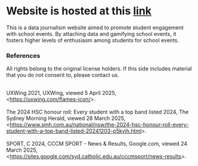 <h1>Website is hosted at this <a href="https://kitaaaaaaaaaa.github.io/cccm-events/">link</a></h1>

<p> This is a data journalism website aimed to promote student engagement with school events. By attaching data and gamifying school events, it fosters higher levels of enthusiasm among students for school events. </p>

<h3>References</h3>
All rights belong to the original license holders. If this side includes material that you do not consent to, please contact us.<br><br>

UXWing 2021, UXWing, viewed 5 April 2025, <br>&lt;<a href="https://uxwing.com/flames-icon/" target="_blank" rel="noopener noreferrer">https://uxwing.com/flames-icon/</a>&gt;. <br><br>
The 2024 HSC honour roll: Every student with a top band listed 2024, The Sydney Morning Herald, viewed 28 March 2025, &lt;<a href="https://www.smh.com.au/national/nsw/the-2024-hsc-honour-roll-every-student-with-a-top-band-listed-20241203-p5kvjh.html" target="_blank" rel="noopener noreferrer">https://www.smh.com.au/national/nsw/the-2024-hsc-honour-roll-every-student-with-a-top-band-listed-20241203-p5kvjh.html</a>&gt;. <br><br>
SPORT, C 2024, CCCM SPORT - News & Results, Google.com, viewed 24 March 2025, &lt;<a href="https://sites.google.com/syd.catholic.edu.au/cccmsport/news-results" target="_blank" rel="noopener noreferrer">https://sites.google.com/syd.catholic.edu.au/cccmsport/news-results</a>&gt;.
